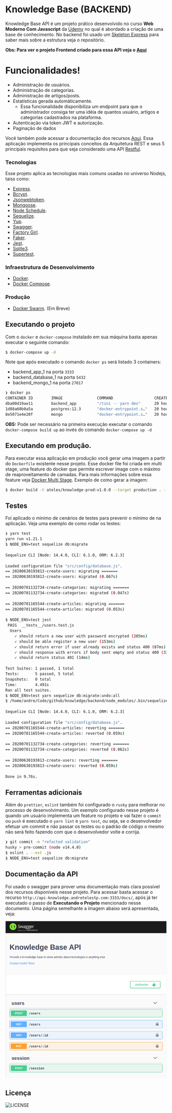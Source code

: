 # Knowledge Base (BACKEND)

Knowledge Base API é um projeto prático desenvolvido no curso **Web Moderno Com Javascript** da [Udemy](https://www.udemy.com/) no qual é abordado a criação de uma base de conhecimento. No backend foi usado um [Skeleton Express](https://github.com/apteles/skeleton-express) para saber mais sobre a estrutura veja o repositório.

**Obs: Para ver o projeto Frontend criado para essa API veja o [Aqui](https://github.com/apteles/knowledge_base_frontend)**

# Funcionalidades!

- Administração de usuários.
- Administração de categorias.
- Administração de artigos/posts.
- Estatísticas gerada automáticamente.
  - Essa funcionalidade disponibiliza um endpoint para que o administrador consiga ter uma idéia
    de quantos usuário, artigos e categorias cadastrados na plataforma.
- Autenticação via token JWT e autorização.
- Paginação de dados

Você também pode acessar a documentação dos recursos [Aqui](http://api-knowledge.andretelestp.com:3333/docs/).
Essa aplicação implementa os principais conceitos da Arquitetura REST e seus 5 principais requisitos para que seja considerado uma API [Restful](https://restfulapi.net/).

### Tecnologias

Esse projeto aplica as tecnologias mais comuns usadas no universo Nodejs, taiss como:

- [Express]().
- [Bcrypt]().
- [Jsonwebtoken]().
- [Mongoose]().
- [Node Schedule]().
- [Sequelize]().
- [Yup]().
- [Swagger]().
- [Factory Girl]().
- [Faker]().
- [Jest]().
- [Sqlite3]().
- [Supertest]().

### Infraestrutura de Desenvolvimento

- [Docker]().
- [Docker Compose]().

### Produção

- [Docker Swarm](). (Em Breve)

## Executando o projeto

Com o `docker` e `docker-compose` instalado em sua máquina basta apenas executar o seguinte comando:

```sh
$ docker-compose up -d
```

Note que após executado o comando `docker ps` será listado 3 containers:

- backend_app_1 na porta `3333`
- backend_database_1 na porta `5432`
- backend_mongo_1 na porta `27017`

```sh
❯ docker ps
CONTAINER ID        IMAGE               COMMAND                  CREATED             STATUS                    PORTS                      NAMES
dba00d19ae11        backend_app         "/tini -- yarn dev"      20 hours ago        Up 48 minutes             0.0.0.0:3333->3333/tcp     backend_app_1
1d88a60b0a5a        postgres:12.3       "docker-entrypoint.s…"   20 hours ago        Up 49 minutes (healthy)   0.0.0.0:5432->5432/tcp     backend_database_1
8e5071e4e20f        mongo               "docker-entrypoint.s…"   20 hours ago        Up 49 minutes (healthy)   0.0.0.0:27017->27017/tcp   backend_mongo_1
```

**OBS:**
Pode ser necessário na primeira execução executar o comando `docker-compose build up` ao invés do comando `docker-compose up -d`

## Executando em produção.

Para executar essa aplicação em produção você gerar uma imagem a partir do `Dockerfile` existente nesse projeto.
Esse docker file foi criada em multi stage, uma feature do docker que permite escrever image com o máximo de reaproveitamento
de camadas. Para mais informações sobre essa feature veja [Docker Multi Stage](https://docs.docker.com/develop/develop-images/multistage-build/).
Exemplo de como gerar a imagem:

```sh
$ docker build -t ateles/knowledge-prod:v1.0.0 --target production . --no-cache
```

## Testes

Foi aplicado o minimo de cenários de testes para prevenir o mínimo de na aplicação. Veja uma exemplo
de como rodar os testes:

```sh
❯ yarn test
yarn run v1.21.1
$ NODE_ENV=test sequelize db:migrate

Sequelize CLI [Node: 14.4.0, CLI: 6.1.0, ORM: 6.2.3]

Loaded configuration file "src/config/database.js".
== 20200630193813-create-users: migrating =======
== 20200630193813-create-users: migrated (0.067s)

== 20200701132734-create-categories: migrating =======
== 20200701132734-create-categories: migrated (0.047s)

== 20200701165544-create-articles: migrating =======
== 20200701165544-create-articles: migrated (0.053s)

$ NODE_ENV=test jest
 PASS  __tests__/users.test.js
  Users
    ✓ should return a new user with password encrypted (205ms)
    ✓ should be able register a new user (153ms)
    ✓ should return error if user already exists and status 400 (87ms)
    ✓ should response with errors if body sent empty and status 400 (33ms)
    ✓ should return status 401 (14ms)

Test Suites: 1 passed, 1 total
Tests:       5 passed, 5 total
Snapshots:   0 total
Time:        4.491s
Ran all test suites.
$ NODE_ENV=test yarn sequelize db:migrate:undo:all
$ /home/andre/Code/github/knowledge/backend/node_modules/.bin/sequelize db:migrate:undo:all

Sequelize CLI [Node: 14.4.0, CLI: 6.1.0, ORM: 6.2.3]

Loaded configuration file "src/config/database.js".
== 20200701165544-create-articles: reverting =======
== 20200701165544-create-articles: reverted (0.059s)

== 20200701132734-create-categories: reverting =======
== 20200701132734-create-categories: reverted (0.062s)

== 20200630193813-create-users: reverting =======
== 20200630193813-create-users: reverted (0.059s)

Done in 9.76s.
```

## Ferramentas adicionais

Além do `prettier`, `eslint` também foi configurado o `rusky` para melhorar no processo de desenvolvimento. Um exemplo configurado
nesse projeto é quando um usuário implementa um feature no projeto e vai fazer o `commit` ou `push` é executado o `yarn lint` e `yarn test`, ou seja,
se o desenvolvedor efetuar um commit e não passar os testes ou o padrão de código o mesmo não será feito fazendo com que o desenvolvedor volte
e corrija.

```sh
❯ git commit -m "refacted validation"
husky > pre-commit (node v14.4.0)
$ eslint . --ext .js
$ NODE_ENV=test sequelize db:migrate

```

## Documentação da API

Foi usado o swagger para prover uma documentação mais clara possível dos recursos disponíveis nesse projeto. Para acessar basta acessar o
recurso `http://api-knowledge.andretelestp.com:3333/docs/`, após já ter executado o passo de **Executando o Projeto** mencionado nesse documento. Uma página semelhante a imagem abaixo será apresentada, veja:

![Documentação](./docs/doc-api.png)

## Licença

![LICENSE](https://img.shields.io/badge/license-MIT-%23F8952D)
